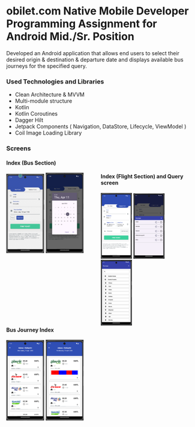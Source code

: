 # obilet.com Native Mobile Developer Programming Assignment for Android Mid./Sr. Position
Developed an Android application that allows end users to select their desired origin & destination & departure date and displays available bus journeys for the specified query.

### Used Technologies and Libraries
* Clean Architecture & MVVM
* Multi-module structure
* Kotlin
* Kotlin Coroutines
* Dagger Hilt
* Jetpack Components ( Navigation, DataStore, Lifecycle, ViewModel )
* Coil Image Loading Library

### Screens

#### Index (Bus Section)
<div style="float: left; width: 50%;">
  <img src="assets/picture1.png" style="width: 40%;" />
  <img src="assets/picture2.png" style="width: 40%;" />
</div>

#### Index (Flight Section) and Query screen
<div style="float: left; width: 50%;">
  <img src="assets/picture3.png" style="width: 33%;" />
  <img src="assets/picture4.png" style="width: 33%;" />   
  <img src="assets/picture7.png" style="width: 33%;" />
</div>

#### Bus Journey Index
<div style="float: left; width: 50%;">
  <img src="assets/picture5.png" style="width: 40%;" />
  <img src="assets/picture6.png" style="width: 40%;" />
</div>
